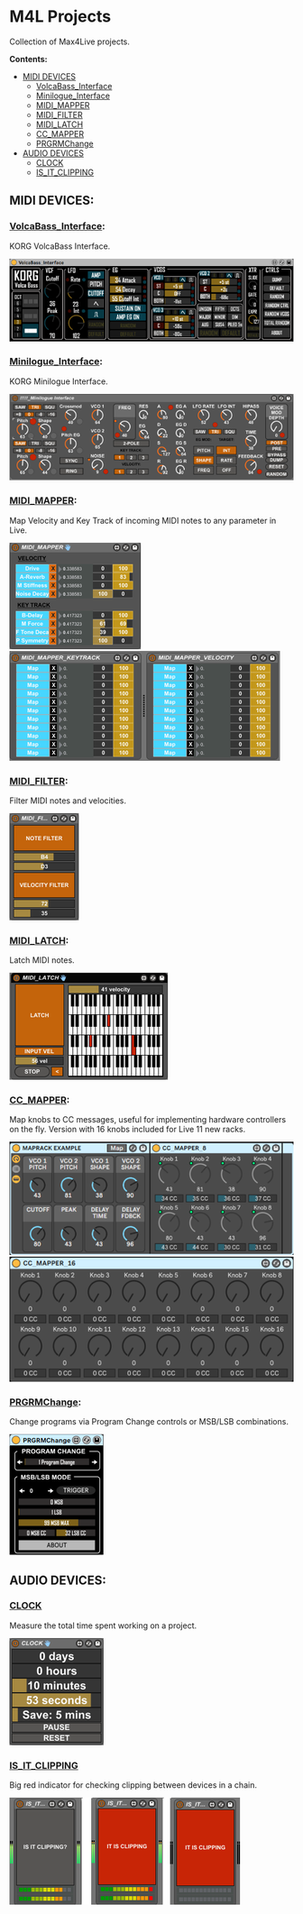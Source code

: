 # M4L Projects
Collection of Max4Live projects.

**Contents:**
* [MIDI DEVICES](#midi-devices)
  * [VolcaBass_Interface](#volcabass_interface)
  * [Minilogue_Interface](#minilogue_interface)
  * [MIDI_MAPPER](#midi_mapper)
  * [MIDI_FILTER](#midi_filter)
  * [MIDI_LATCH](#midi_latch)
  * [CC_MAPPER](#cc_mapper)
  * [PRGRMChange](#prgrmchange)
* [AUDIO DEVICES](#audio-devices)
  * [CLOCK](#clock)
  * [IS_IT_CLIPPING](#is_it_clipping)

## MIDI DEVICES:

### [VolcaBass_Interface](VolcaBass_Interface):
KORG VolcaBass Interface.

![](https://github.com/tfari/M4L-Projects/blob/main/VolcaBass_Interface/volcabass_interface_interface.png)

### [Minilogue_Interface](Minilogue_Interface):
KORG Minilogue Interface.

![](https://github.com/tfari/M4L-Projects/blob/main/Minilogue_Interface/minilogue_interface.png)

### [MIDI_MAPPER](MIDI_MAPPER):
Map Velocity and Key Track of incoming MIDI notes to any parameter in Live.

![](https://github.com/tfari/M4L-Projects/blob/main/MIDI_MAPPER/midi_mapper_interface.png) ![](https://github.com/tfari/M4L-Projects/blob/main/MIDI_MAPPER/midi_mapper_interface2.png)

### [MIDI_FILTER](MIDI_FILTER):
Filter MIDI notes and velocities.

![](https://github.com/tfari/M4L-Projects/blob/main/MIDI_FILTER/midi_filter_interface_new.png)

### [MIDI_LATCH](MIDI_LATCH):
Latch MIDI notes.

![](https://github.com/tfari/M4L-Projects/blob/main/MIDI_LATCH/midi_latch_interface.png)

### [CC_MAPPER](CC_MAPPER):
Map knobs to CC messages, useful for implementing hardware controllers on the fly. Version with 16 knobs included for Live 11 new racks.

![](https://github.com/tfari/M4L-Projects/blob/main/CC_MAPPER/cc_mapper_interface.png)
![](https://github.com/tfari/M4L-Projects/blob/main/CC_MAPPER/cc_mapper_interface2.png)


### [PRGRMChange](PRGRMChange):
Change programs via Program Change controls or MSB/LSB combinations.

![](https://github.com/tfari/M4L-Projects/blob/main/PRGRMChange/prgrmchange_interface.png)

 
## AUDIO DEVICES:

### [CLOCK](CLOCK)
Measure the total time spent working on a project.

![](https://github.com/tfari/M4L-Projects/blob/main/CLOCK/clock_interface.png)

### [IS_IT_CLIPPING](IS_IT_CLIPPING)
Big red indicator for checking clipping between devices in a chain.

![](https://github.com/tfari/M4L-Projects/blob/main/IS_IT_CLIPPING/is_it_clipping_interface.png)